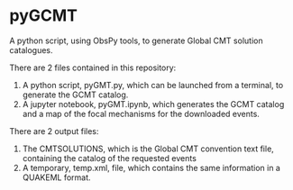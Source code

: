 # pyGCMT
A python script, using ObsPy tools, to generate Global CMT solution catalogues.



There are 2 files contained in this repository:

1) A python script, pyGMT.py, which can be launched from a terminal, to generate the GCMT catalog.
2) A jupyter notebook, pyGMT.ipynb, which generates the GCMT catalog and a map of the focal mechanisms for the downloaded events.

There are 2 output files:

1) The CMTSOLUTIONS, which is the Global CMT convention text file, containing the catalog of the requested events
2) A temporary, temp.xml, file, which contains the same information in a QUAKEML format.
